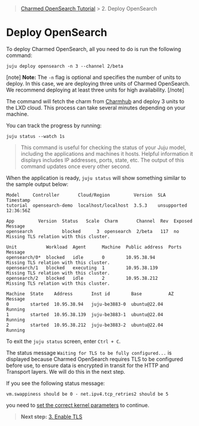 > [Charmed OpenSearch Tutorial](/t/9722) >  2. Deploy OpenSearch

# Deploy OpenSearch

To deploy Charmed OpenSearch, all you need to do is run the following command:

```shell
juju deploy opensearch -n 3 --channel 2/beta
```

[note]
**Note:** The `-n` flag is optional and specifies the number of units to deploy. In this case, we are deploying three units of Charmed OpenSearch. We recommend deploying at least three units for high availability.
[/note]

The command will fetch the charm from [Charmhub](https://charmhub.io/opensearch?channel=beta) and deploy 3 units to the LXD cloud. This process can take several minutes depending on your machine. 

You can track the progress by running:

```shell
juju status --watch 1s
```

>This command is useful for checking the status of your Juju model, including the applications and machines it hosts. Helpful information it displays includes IP addresses, ports, state, etc. The output of this command updates once every other second. 

When the application is ready, `juju status` will show something similar to the sample output below: 

```shell
Model     Controller       Cloud/Region         Version  SLA          Timestamp
tutorial  opensearch-demo  localhost/localhost  3.5.3    unsupported  12:36:56Z

App         Version  Status   Scale  Charm       Channel  Rev  Exposed  Message
opensearch           blocked      3  opensearch  2/beta   117  no       Missing TLS relation with this cluster.

Unit           Workload  Agent      Machine  Public address  Ports  Message
opensearch/0*  blocked   idle       0        10.95.38.94            Missing TLS relation with this cluster.
opensearch/1   blocked   executing  1        10.95.38.139           Missing TLS relation with this cluster.
opensearch/2   blocked   idle       2        10.95.38.212           Missing TLS relation with this cluster.

Machine  State    Address       Inst id        Base          AZ  Message
0        started  10.95.38.94   juju-be3883-0  ubuntu@22.04      Running
1        started  10.95.38.139  juju-be3883-1  ubuntu@22.04      Running
2        started  10.95.38.212  juju-be3883-2  ubuntu@22.04      Running
```

To exit the `juju status` screen, enter `Ctrl + C`.

The status message `Waiting for TLS to be fully configured...` is displayed because Charmed OpenSearch requires TLS to be configured before use, to ensure data is encrypted in transit for the HTTP and Transport layers. We will do this in the next step.

If you see the following status message:
```shell
vm.swappiness should be 0 - net.ipv4.tcp_retries2 should be 5
```
you need to [set the correct kernel parameters](/t/9724) to continue.


>**Next step:** [3. Enable TLS](/t/9718)